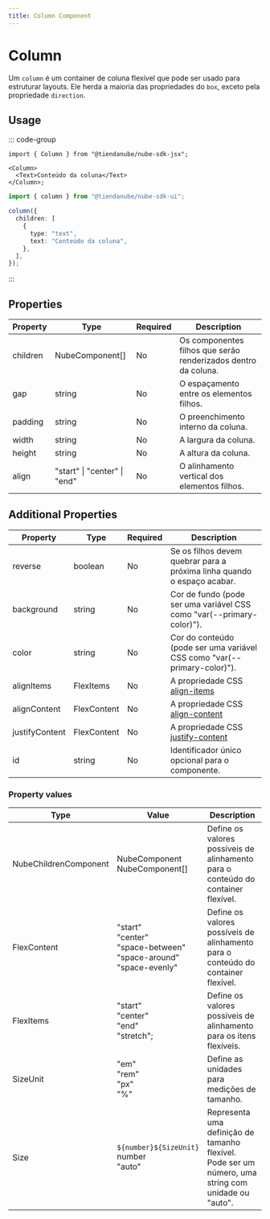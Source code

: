 ```yaml
---
title: Column Component
---
```


# Column

Um `column` é um container de coluna flexível que pode ser usado para estruturar layouts.
Ele herda a maioria das propriedades do `box`, exceto pela propriedade `direction`.

## Usage

::: code-group

```tsx [JSX]
import { Column } from "@tiendanube/nube-sdk-jsx";

<Column>
  <Text>Conteúdo da coluna</Text>
</Column>;
```

```typescript [Declarative]
import { column } from "@tiendanube/nube-sdk-ui";

column({
  children: [
    {
      type: "text",
      text: "Conteúdo da coluna",
    },
  ],
});
```

:::

## Properties

| Property | Type                         | Required | Description                                                    |
| -------- | ---------------------------- | -------- | -------------------------------------------------------------- |
| children | NubeComponent[]              | No       | Os componentes filhos que serão renderizados dentro da coluna. |
| gap      | string                       | No       | O espaçamento entre os elementos filhos.                       |
| padding  | string                       | No       | O preenchimento interno da coluna.                             |
| width    | string                       | No       | A largura da coluna.                                           |
| height   | string                       | No       | A altura da coluna.                                            |
| align    | "start" \| "center" \| "end" | No       | O alinhamento vertical dos elementos filhos.                   |

## Additional Properties

| Property       | Type                  | Required | Description                                                                                          |
| -------------- | --------------------- | -------- | ---------------------------------------------------------------------------------------------------- |
| reverse        | boolean               | No       | Se os filhos devem quebrar para a próxima linha quando o espaço acabar.                              |
| background     | string                | No       | Cor de fundo (pode ser uma variável CSS como "var(--primary-color)").                               |
| color          | string                | No       | Cor do conteúdo (pode ser uma variável CSS como "var(--primary-color)").                            |
| alignItems     | FlexItems             | No       | A propriedade CSS [align-items](https://developer.mozilla.org/en-US/docs/Web/CSS/align-items)       |
| alignContent   | FlexContent           | No       | A propriedade CSS [align-content](https://developer.mozilla.org/en-US/docs/Web/CSS/align-content)   |
| justifyContent | FlexContent           | No       | A propriedade CSS [justify-content](https://developer.mozilla.org/en-US/docs/Web/CSS/justify-content) |
| id             | string                | No       | Identificador único opcional para o componente.                                                      |

### Property values

| Type                  | Value                                                                          | Description                                                                                     |
| --------------------- | ------------------------------------------------------------------------------ | ----------------------------------------------------------------------------------------------- |
| NubeChildrenComponent | NubeComponent<br/>NubeComponent[]                                              | Define os valores possíveis de alinhamento para o conteúdo do container flexível.               |
| FlexContent           | "start"<br/>"center"<br/>"space-between"<br/>"space-around"<br/>"space-evenly" | Define os valores possíveis de alinhamento para o conteúdo do container flexível.               |
| FlexItems             | "start"<br/>"center"<br/>"end"<br/>"stretch";                                  | Define os valores possíveis de alinhamento para os itens flexíveis.                             |
| SizeUnit              | "em"<br/>"rem"<br/>"px"<br/>"%"                                                | Define as unidades para medições de tamanho.                                                    |
| Size                  | `${number}${SizeUnit}`<br/>number<br/>"auto"                                   | Representa uma definição de tamanho flexível.<br/>Pode ser um número, uma string com unidade ou "auto". |
